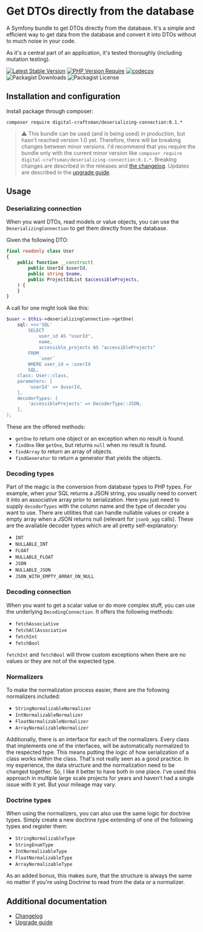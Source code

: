 # Get DTOs directly from the database

A Symfony bundle to get DTOs directly from the database. It's a simple and efficient way to get data from the database and convert it into DTOs without to much noise in your code.  

As it's a central part of an application, it's tested thoroughly (including mutation testing).

[![Latest Stable Version](https://img.shields.io/badge/stable-0.1.0-blue)](https://packagist.org/packages/digital-craftsman/deserializing-connection)
[![PHP Version Require](https://img.shields.io/badge/php-8.3|8.4-5b5d95)](https://packagist.org/packages/digital-craftsman/deserializing-connection)
[![codecov](https://codecov.io/gh/digital-craftsman-de/deserializing-connection/branch/main/graph/badge.svg?token=BL0JKZYLBG)](https://codecov.io/gh/digital-craftsman-de/deserializing-connection)
![Packagist Downloads](https://img.shields.io/packagist/dt/digital-craftsman/deserializing-connection)
![Packagist License](https://img.shields.io/packagist/l/digital-craftsman/deserializing-connection)

## Installation and configuration

Install package through composer:

```shell
composer require digital-craftsman/deserializing-connection:0.1.*
```

> ⚠️ This bundle can be used (and is being used) in production, but hasn't reached version 1.0 yet. Therefore, there will be breaking changes between minor versions. I'd recommend that you require the bundle only with the current minor version like `composer require digital-craftsman/deserializing-connection:0.1.*`. Breaking changes are described in the releases and [the changelog](./CHANGELOG.md). Updates are described in the [upgrade guide](./UPGRADE.md).

## Usage

### Deserializing connection

When you want DTOs, read models or value objects, you can use the `DeserializingConnection` to get them directly from the database. 

Given the following DTO:

```php
final readonly class User
{
    public function __construct(
        public UserId $userId,
        public string $name,
        public ProjectIdList $accessibleProjects,
    ) {
    }
}
```

A call for one might look like this:

```php
$user = $this->deserializingConnection->getOne(
    sql: <<<'SQL'
        SELECT
            user_id AS "userId",
            name,
            accessible_projects AS "accessibleProjects"
        FROM
            `user`
        WHERE user_id = :userId
        SQL,
    class: User::class,
    parameters: [
        'userId' => $userId,
    ],
    decoderTypes: [
        'accessibleProjects' => DecoderType::JSON,
    ],
);
```

These are the offered methods:

- `getOne` to return one object or an exception when no result is found.
- `findOne` like `getOne`, but returns `null` when no result is found.
- `findArray` to return an array of objects.
- `findGenerator` to return a generator that yields the objects.

### Decoding types

Part of the magic is the conversion from database types to PHP types. For example, when your SQL returns a JSON string, you usually need to convert it into an associative array prior to serialization. Here you just need to supply `decoderTypes` with the column name and the type of decoder you want to use. There are utilities that can handle nullable values or create a empty array when a JSON returns null (relevant for `jsonb_agg` calls). These are the available decoder types which are all pretty self-explanatory:

- `INT`
- `NULLABLE_INT`
- `FLOAT`
- `NULLABLE_FLOAT`
- `JSON`
- `NULLABLE_JSON`
- `JSON_WITH_EMPTY_ARRAY_ON_NULL`

### Decoding connection

When you want to get a scalar value or do more complex stuff, you can use the underlying `DecodingConnection`. It offers the following methods:

- `fetchAssociative`
- `fetchAllAssociative`
- `fetchInt`
- `fetchBool`

`fetchInt` and `fetchBool` will throw custom exceptions when there are no values or they are not of the expected type.

### Normalizers

To make the normalization process easier, there are the following normalizers included:

- `StringNormalizableNormalizer`
- `IntNormalizableNormalizer`
- `FloatNormalizableNormalizer`
- `ArrayNormalizableNormalizer`

Additionally, there is an interface for each of the normalizers. Every class that implements one of the interfaces, will be automatically normalized to the respected type. This means putting the logic of how serialization of a class works within the class. That's not really seen as a good practice. In my experience, the data structure and the normalization need to be changed together. So, I like it better to have both in one place. I've used this approach in multiple large scale projects for years and haven't had a single issue with it yet. But your mileage may vary.

### Doctrine types

When using the normalizers, you can also use the same logic for doctrine types. Simply create a new doctrine type extending of one of the following types and register them:

- `StringNormalizableType`
- `StringEnumType`
- `IntNormalizableType`
- `FloatNormalizableType`
- `ArrayNormalizableType`

As an added bonus, this makes sure, that the structure is always the same no matter if you're using Doctrine to read from the data or a normalizer.

## Additional documentation

- [Changelog](./CHANGELOG.md)
- [Upgrade guide](./UPGRADE.md)

